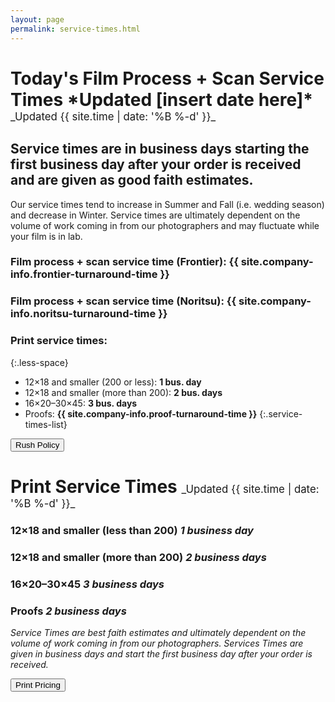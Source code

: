 ```yaml
---
layout: page
permalink: service-times.html
---
```

<style>
article strong {
    color: #424242;
}
h1 span {
    font-size: .6em;
    font-weight: 400;
    margin-top: 16px;
}
</style>

<h1>Today's Film Process + Scan Service Times *Updated [insert date here]* <span class="right" markdown="1">_Updated {{ site.time | date: '%B %-d' }}_</span></h1>
<div class="clearfix"></div>

## Service times are in business days starting the first business day **after** your order is received and are given as **good faith estimates**. 
Our service times tend to increase in Summer and Fall (i.e. wedding season) and decrease in Winter. Service times are ultimately dependent on the volume of work coming in from our photographers and may fluctuate while your film is in lab.

### Film process + scan service time (Frontier): **{{ site.company-info.frontier-turnaround-time }}**

### Film process + scan service time (Noritsu): **{{ site.company-info.noritsu-turnaround-time }}**

### Print service times:
{:.less-space}
- 12×18 and smaller (200 or less): **1 bus. day**
- 12×18 and smaller (more than 200): **2 bus. days**
- 16×20–30×45: **3 bus. days**
- Proofs: **{{ site.company-info.proof-turnaround-time }}**
{:.service-times-list}

<div class="extra-space" />
<button name="button" onclick="window.location.href = '{{ site.baseurl}}/rush-policy';">Rush Policy</button>
  

<h1>Print Service Times <span class="right" markdown="1">_Updated {{ site.time | date: '%B %-d' }}_</span></h1>
<div class="clearfix"></div>

### 12×18 and smaller (less than 200) **_1 business day_**
### 12×18 and smaller (more than 200) **_2 business days_**
### 16×20–30×45 **_3 business days_**
### Proofs **_2 business days_**

*Service Times are best faith estimates and ultimately dependent on the volume of work coming in from our photographers. Services Times are given in business days and start the first business day after your order is received.*

<div class="extra-space" />
<button name="button" onclick="window.location.href = '{{ site.baseurl}}/print-services';">Print Pricing</button>


